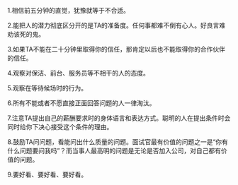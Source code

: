 1.相信前五分钟的直觉，犹豫就等于不合适。

2.能把人的潜力彻底区分开的是TA的准备度。任何事都难不倒有心人。好良言难劝该死的鬼。

3.如果TA不能在二十分钟里取得你的信任，那肯定以后也不能取得你的合作伙伴的信任。

4.观察对保洁、前台、服务员等不相干的人的态度。

5.观察在等待候场时的行为。

6.所有不能或者不愿直接正面回答问题的人一律淘汰。

7.注意TA提出自己的薪酬要求时的身体语言和表达方式。聪明的人在提出条件时会同时给你下决心接受这个条件的理由。

8.鼓励TA问问题，看能问出什么质量的问题。面试官最有价值的问题之一是“你有什么问题要问我吗”？而当事人最高明的问题是无论是否加入公司，对自己都有价值的问题。

9.要好看、要好看、要好看。